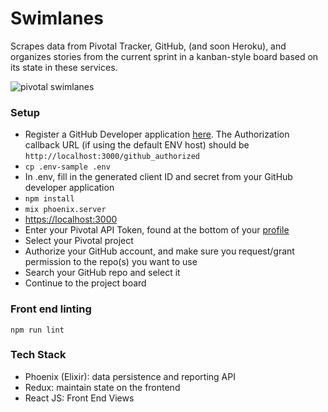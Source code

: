 Swimlanes
=====================

Scrapes data from Pivotal Tracker, GitHub, (and soon Heroku), and organizes stories from the current sprint in a kanban-style board based on its state in these services.

![pivotal swimlanes](http://oi65.tinypic.com/2dsgw8w.jpg)

### Setup
- Register a GitHub Developer application [here](https://github.com/settings/developers). The Authorization callback URL (if using the
default ENV host) should be `http://localhost:3000/github_authorized`
- `cp .env-sample .env`
- In .env, fill in the generated client ID and secret from your GitHub developer application
- `npm install`
- `mix phoenix.server`
- [https://localhost:3000](https://localhost:3000)
- Enter your Pivotal API Token, found at the bottom of your [profile](https://www.pivotaltracker.com/profile)
- Select your Pivotal project
- Authorize your GitHub account, and make sure you request/grant permission to the repo(s) you want to use
- Search your GitHub repo and select it
- Continue to the project board

### Front end linting
`npm run lint`

### Tech Stack
- Phoenix (Elixir):  data persistence and reporting API
- Redux:  maintain state on the frontend
- React JS:  Front End Views
